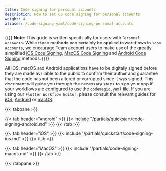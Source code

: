 ```yaml
---
title: Code signing for personal accounts
description: How to set up code signing for personal accounts
weight: 4
aliases: /code-signing-yaml/code-signing-personal-accounts
---
```


{{<notebox>}}
**Note**: This guide is written specifically for users with `Personal accounts`. While these methods can certainly be applied to workflows in `Team accounts`, we encourage Team account users to make use of the greatly simplified [iOS Code Signing](../yaml-code-signing/signing-ios), [MacOS Code Signing](../yaml-code-signing/signing-macos) and [Android Code Signing](../yaml-code-signing/signing-android) methods.
{{</notebox>}}


All iOS, macOS and Android applications have to be digitally signed before they are made available to the public to confirm their author and guarantee that the code has not been altered or corrupted since it was signed. This document will guide you through the necessary steps to sign your app if your workflows are configured to use the `codemagic.yaml` file. If you are using our `Flutter Workflow Editor`, please consult the relevant guides for [iOS](../flutter-code-signing/ios-code-signing), [Android](../flutter-code-signing/ios-code-signing) or [macOS](../flutter-code-signing/macos-code-signing).



{{< tabpane >}}

{{< tab header="Android" >}}
{{< include "/partials/quickstart/code-signing-android.md" >}}
{{< /tab >}}

{{< tab header="iOS" >}}
{{< include "/partials/quickstart/code-signing-ios.md" >}}
{{< /tab >}}

{{< tab header="MacOS" >}}
{{< include "/partials/code-signing-macos.md" >}}
{{< /tab >}}

{{< /tabpane >}}


